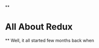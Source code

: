 **

# All About Redux

**
Well, it all started few months back when 
<!--stackedit_data:
eyJoaXN0b3J5IjpbMTg2NDg5NTM2MF19
-->